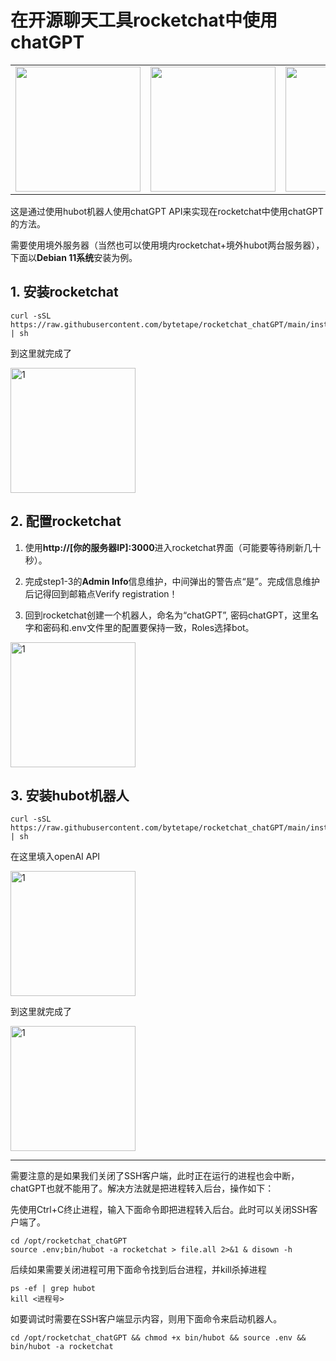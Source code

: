 # 在开源聊天工具rocketchat中使用chatGPT
<table style="border-collapse: collapse;">
  <tr>
    <td style="border: none;"><img src="https://user-images.githubusercontent.com/130202349/230718521-517d13eb-7cad-41f4-8dbb-e7e7ce3206e1.png" height="200"></td>
    <td style="border: none;"><img src="https://user-images.githubusercontent.com/130202349/230718323-9d70a89a-6830-46ca-8240-9c1df15ca5bd.jpg" height="200"></td>
    <td style="border: none;"><img src="https://user-images.githubusercontent.com/130202349/230718174-0c408dc3-d8fb-4e72-a581-f898b1c06bc9.png" height="200"></td>
  </tr>
</table>

这是通过使用hubot机器人使用chatGPT API来实现在rocketchat中使用chatGPT的方法。

需要使用境外服务器（当然也可以使用境内rocketchat+境外hubot两台服务器），下面以**Debian 11系统**安装为例。

## 1. 安装rocketchat
```
curl -sSL https://raw.githubusercontent.com/bytetape/rocketchat_chatGPT/main/installDockerComposeAndRocketchat_debian.sh | sh
```
到这里就完成了

<img src="https://user-images.githubusercontent.com/130202349/230774254-82cfe3af-8375-42ae-b9a7-4a4f16ed5625.jpg" alt="1" height="200">

## 2. 配置rocketchat
1. 使用**http://[你的服务器IP]:3000**进入rocketchat界面（可能要等待刷新几十秒）。

2. 完成step1-3的**Admin Info**信息维护，中间弹出的警告点“是”。完成信息维护后记得回到邮箱点Verify registration！

3. 回到rocketchat创建一个机器人，命名为“chatGPT”, 密码chatGPT，这里名字和密码和.env文件里的配置要保持一致，Roles选择bot。
<img src="https://user-images.githubusercontent.com/130202349/230774208-63aa933c-a86d-4c2d-a40f-a01e0a1b9bff.jpg" alt="1" height="200">

## 3. 安装hubot机器人
```
curl -sSL https://raw.githubusercontent.com/bytetape/rocketchat_chatGPT/main/installHubotWithChatGPT_debian.sh | sh
```
在这里填入openAI API

<img src="https://user-images.githubusercontent.com/130202349/230945105-9cca0701-a1c3-4316-a95b-df1a412a0372.png" alt="1" height="200">

到这里就完成了

<img src="https://user-images.githubusercontent.com/130202349/230774136-98ded94f-517a-4421-a719-1efd6cbaf861.jpg" alt="1" height="200">

---

需要注意的是如果我们关闭了SSH客户端，此时正在运行的进程也会中断，chatGPT也就不能用了。解决方法就是把进程转入后台，操作如下：

先使用Ctrl+C终止进程，输入下面命令即把进程转入后台。此时可以关闭SSH客户端了。
```
cd /opt/rocketchat_chatGPT
source .env;bin/hubot -a rocketchat > file.all 2>&1 & disown -h
```
后续如果需要关闭进程可用下面命令找到后台进程，并kill杀掉进程
```
ps -ef | grep hubot
kill <进程号>
```
如要调试时需要在SSH客户端显示内容，则用下面命令来启动机器人。
```
cd /opt/rocketchat_chatGPT && chmod +x bin/hubot && source .env && bin/hubot -a rocketchat
```
